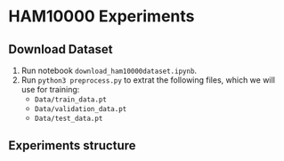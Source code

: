 # HAM10000 Experiments

## Download Dataset
1. Run notebook `download_ham10000dataset.ipynb`.
2. Run `python3 preprocess.py` to extrat the following files, which we will use for training:
   - `Data/train_data.pt`
   - `Data/validation_data.pt`
   - `Data/test_data.pt`
  
## Experiments structure

